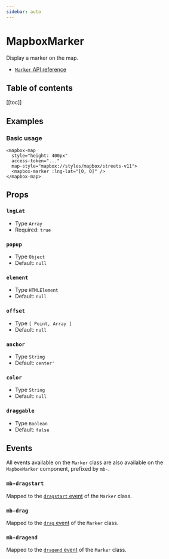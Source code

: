 ```yaml
---
sidebar: auto
---
```


# MapboxMarker

Display a marker on the map.

- [`Marker` API reference](https://docs.mapbox.com/mapbox-gl-js/api/#marker)


<h2>Table of contents</h2>

[[toc]]

## Examples

### Basic usage

<client-only>
<mapbox-map
  style="margin-top: 1em; height: 400px;"
  access-token="pk.eyJ1IjoiYWdlbmNlc3R1ZGlvbWV0YSIsImEiOiJjanV3ZG5naGQwYWRpM3pxcnBmMnF1azA1In0.e1g9a95jAbc7ZtIibBOOVg"
  map-style="mapbox://styles/mapbox/streets-v11">
  <mapbox-marker :lng-lat="[0, 0]" />
</mapbox-map>
</client-only>

```vue{5}
<mapbox-map
  style="height: 400px"
  access-token="..."
  map-style="mapbox://styles/mapbox/streets-v11">
  <mapbox-marker :lng-lat="[0, 0]" />
</mapbox-map>
```

## Props

### `lngLat`

- Type `Array`
- Required: `true`

### `popup`

- Type `Object`
- Default: `null`

### `element`

- Type `HTMLElement`
- Default: `null`

### `offset`

- Type `[ Point, Array ]`
- Default: `null`

### `anchor`

- Type `String`
- Default: `center'`

### `color`

- Type `String`
- Default: `null`

### `draggable`

- Type `Boolean`
- Default: `false`

## Events

All events available on the `Marker` class are also available on the `MapboxMarker` component, prefixed by `mb-`.

### `mb-dragstart`

Mapped to the [`dragstart` event](https://docs.mapbox.com/mapbox-gl-js/api/#marker.event:dragstart) of the `Marker` class.

### `mb-drag`

Mapped to the [`drag` event](https://docs.mapbox.com/mapbox-gl-js/api/#marker.event:drag) of the `Marker` class.

### `mb-dragend`

Mapped to the [`dragend` event](https://docs.mapbox.com/mapbox-gl-js/api/#marker.event:dragend) of the `Marker` class.
